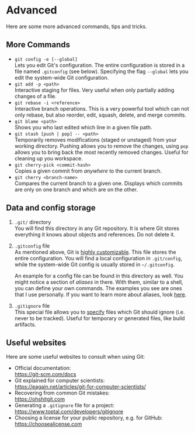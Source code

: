 # Advanced

Here are some more advanced commands, tips and tricks.

## More Commands

- `git config -e [--global]` \
    Lets you edit Git's configuration. The entire configuration is stored
    in a file named `.gitconfig` (see below). Specifying the flag `--global`
    lets you edit the system-wide Git configuration.
- `git add -p <path>` \
    Interactive staging for files. Very useful when only partially adding 
    changes of a file.
- `git rebase -i <reference>` \
    Interactive branch operations. This is a very powerful tool which can not 
    only rebase, but also reorder, edit, squash, delete, and merge commits.
- `git blame <path>` \
    Shows you who last edited which line in a given file path.
- `git stash [push | pop] -- <path>` \
    Temporarily removes modifications (staged or unstaged) from your working 
    directory. Pushing allows you to remove the changes, using `pop` allows
    you to bring back the most recently removed changes. Useful for cleaning
    up you workspace.
- `git cherry-pick <commit-hash>` \
    Copies a given commit from _anywhere_ to the current branch.
- `git cherry <branch-name>` \
    Compares the current branch to a given one. Displays which commits are only
    on one branch and which are on the other.


## Data and config storage

1. `.git/` directory \
    You will find this directory in any Git repository. It is where Git stores
    everything it knows about objects and references. Do not delete it.

2. `.gitconfig` file \
    As mentioned above, Git is [highly customizable](https://git-scm.com/docs/git-config).
    This file stores the entire configuration. You will find a local 
    configuration in `.git/config`, while the system-wide Git config is usually 
    stored in `~/.gitconfig`.

    An example for a config file can be found in this directory as well. You 
    might notice a section of _aliases_ in there. With them, similar to a shell, 
    you can define your own commands. The examples you see are ones that I use
    personally. If you want to learn more about aliases, look [here](https://git-scm.com/docs/git-config#Documentation/git-config.txt-alias).

3. `.gitignore` file \
    This special file allows you to [specify](https://git-scm.com/docs/gitignore) 
    files which Git should ignore (i.e. never to be tracked). Useful for
    temporary or generated files, like build artifacts.

## Useful websites

Here are some useful websites to consult when using Git:

- Official documentation: \
    https://git-scm.com/docs
- Git explained for computer scientists: \
    https://eagain.net/articles/git-for-computer-scientists/
- Recovering from common Git mistakes: \
    https://ohshitgit.com
- Generating a `.gitignore` file for a project: \
    https://www.toptal.com/developers/gitignore
- Choosing a license for your public repository, e.g. for GitHub: \
    https://choosealicense.com
